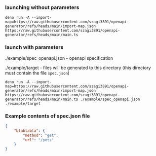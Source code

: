 ### launching without parameters

```
deno run -A --import-map=https://raw.githubusercontent.com/szagi3891/openapi-generator/refs/heads/main/import-map.json https://raw.githubusercontent.com/szagi3891/openapi-generator/refs/heads/main/main.ts
```

### launch with parameters

./example/spec_openapi.json - openapi specification

./example/target - files will be generated to this directory (this directory must contain the file `spec.json`)

```
deno run -A --import-map=https://raw.githubusercontent.com/szagi3891/openapi-generator/refs/heads/main/import-map.json https://raw.githubusercontent.com/szagi3891/openapi-generator/refs/heads/main/main.ts ./example/spec_openapi.json ./example/target
```

### Example contents of spec.json file

```json
{
    "blablabla": {
        "method": "get",
        "url": "/pets"
    }
}

```